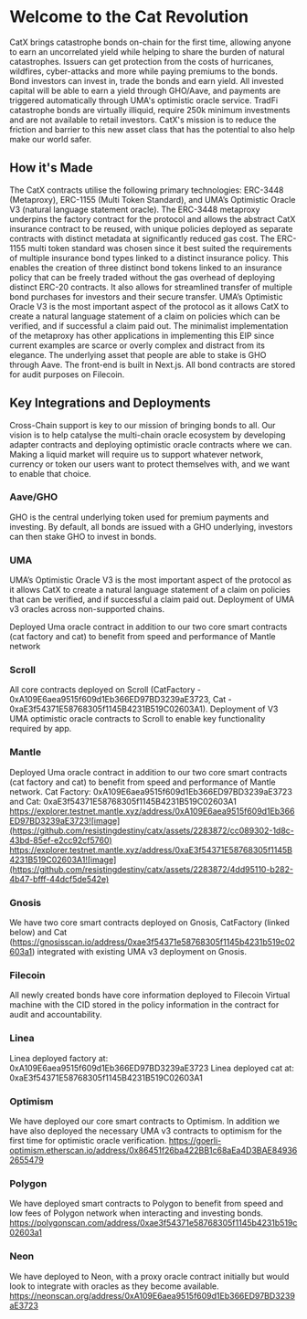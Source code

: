 # Welcome to the Cat Revolution

CatX brings catastrophe bonds on-chain for the first time, allowing anyone to earn an uncorrelated yield while helping to share the burden of natural catastrophes. Issuers can get protection from the costs of hurricanes, wildfires, cyber-attacks and more while paying premiums to the bonds. Bond investors can invest in, trade the bonds and earn yield. All invested capital will be able to earn a yield through GHO/Aave, and payments are triggered automatically through UMA's optimistic oracle service. TradFi catastrophe bonds are virtually illiquid, require 250k minimum investments and are not available to retail investors. CatX's mission is to reduce the friction and barrier to this new asset class that has the potential to also help make our world safer.

## How it's Made
The CatX contracts utilise the following primary technologies: ERC-3448 (Metaproxy), ERC-1155 (Multi Token Standard), and UMA’s Optimistic Oracle V3 (natural language statement oracle). The ERC-3448 metaproxy underpins the factory contract for the protocol and allows the abstract CatX insurance contract to be reused, with unique policies deployed as separate contracts with distinct metadata at significantly reduced gas cost. The ERC-1155 multi token standard was chosen since it best suited the requirements of multiple insurance bond types linked to a distinct insurance policy. This enables the creation of three distinct bond tokens linked to an insurance policy that can be freely traded without the gas overhead of deploying distinct ERC-20 contracts. It also allows for streamlined transfer of multiple bond purchases for investors and their secure transfer. UMA’s Optimistic Oracle V3 is the most important aspect of the protocol as it allows CatX to create a natural language statement of a claim on policies which can be verified, and if successful a claim paid out. The minimalist implementation of the metaproxy has other applications in implementing this EIP since current examples are scarce or overly complex and distract from its elegance. The underlying asset that people are able to stake is GHO through Aave. The front-end is built in Next.js. All bond contracts are stored for audit purposes on Filecoin.


## Key Integrations and Deployments

Cross-Chain support is key to our mission of bringing bonds to all. Our vision is to help catalyse the multi-chain oracle ecosystem by developing adapter contracts and deploying optimistic oracle contracts where we can. Making a liquid market will require us to support whatever network, currency or token our users want to protect themselves with, and we want to enable that choice. 

### Aave/GHO
GHO is the central underlying token used for premium payments and investing. By default, all bonds are issued with a GHO underlying, investors can then stake GHO to invest in bonds. 

### UMA
UMA’s Optimistic Oracle V3 is the most important aspect of the protocol as it allows CatX to create a natural language statement of a claim on policies that can be verified, and if successful a claim paid out. Deployment of UMA v3 oracles across non-supported chains. 

Deployed Uma oracle contract in addition to our two core smart contracts (cat factory and cat) to benefit from speed and performance of Mantle network 

### Scroll
All core contracts deployed on Scroll (CatFactory - 0xA109E6aea9515f609d1Eb366ED97BD3239aE3723, Cat - 0xaE3f54371E58768305f1145B4231B519C02603A1). Deployment of V3 UMA optimistic oracle contracts to Scroll to enable key functionality required by app. 

### Mantle
Deployed Uma oracle contract in addition to our two core smart contracts (cat factory and cat) to benefit from speed and performance of Mantle network.
Cat Factory: 0xA109E6aea9515f609d1Eb366ED97BD3239aE3723 and Cat: 0xaE3f54371E58768305f1145B4231B519C02603A1
https://explorer.testnet.mantle.xyz/address/0xA109E6aea9515f609d1Eb366ED97BD3239aE3723![image](https://github.com/resistingdestiny/catx/assets/2283872/cc089302-1d8c-43bd-85ef-e2cc92cf5760)
https://explorer.testnet.mantle.xyz/address/0xaE3f54371E58768305f1145B4231B519C02603A1![image](https://github.com/resistingdestiny/catx/assets/2283872/4dd95110-b282-4b47-bfff-44dcf5de542e)


### Gnosis
We have two core smart contracts deployed on Gnosis, CatFactory (linked below) and Cat (https://gnosisscan.io/address/0xae3f54371e58768305f1145b4231b519c02603a1) integrated with existing UMA v3 deployment on Gnosis. 

### Filecoin
All newly created bonds have core information deployed to Filecoin Virtual machine with the CID stored in the policy information in the contract for audit and accountability. 

### Linea
Linea deployed factory at: 0xA109E6aea9515f609d1Eb366ED97BD3239aE3723
Linea deployed cat at: 0xaE3f54371E58768305f1145B4231B519C02603A1

### Optimism 
We have deployed our core smart contracts to Optimism. In addition we have also deployed the necessary UMA v3 contracts to optimism for the first time for optimistic oracle verification. 
https://goerli-optimism.etherscan.io/address/0x86451f26ba422BB1c68aEa4D3BAE849362655479
### Polygon
We have deployed smart contracts to Polygon to benefit from speed and low fees of Polygon network when interacting and investing bonds.
https://polygonscan.com/address/0xae3f54371e58768305f1145b4231b519c02603a1

### Neon
We have deployed to Neon, with a proxy oracle contract initially but would look to integrate with oracles as they become available. 
https://neonscan.org/address/0xA109E6aea9515f609d1Eb366ED97BD3239aE3723



